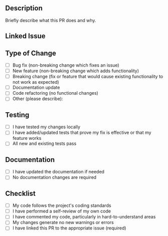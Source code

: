 ## Description

Briefly describe what this PR does and why.

## Linked Issue

<!-- 
REQUIRED: Link to the issue this PR addresses using one of these formats:
- Fixes #123 (for bug fixes)
- Closes #456 (for features)  
- Resolves #789 (for other changes)
-->

## Type of Change

- [ ] Bug fix (non-breaking change which fixes an issue)
- [ ] New feature (non-breaking change which adds functionality)
- [ ] Breaking change (fix or feature that would cause existing functionality to not work as expected)
- [ ] Documentation update
- [ ] Code refactoring (no functional changes)
- [ ] Other (please describe):

## Testing

- [ ] I have tested my changes locally
- [ ] I have added/updated tests that prove my fix is effective or that my feature works
- [ ] All new and existing tests pass

## Documentation

- [ ] I have updated the documentation if needed
- [ ] No documentation changes are required

## Checklist

- [ ] My code follows the project's coding standards
- [ ] I have performed a self-review of my own code
- [ ] I have commented my code, particularly in hard-to-understand areas
- [ ] My changes generate no new warnings or errors
- [ ] I have linked this PR to the appropriate issue (required)